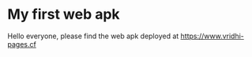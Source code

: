 # My first web apk

Hello everyone, please find the web apk deployed at
https://www.vridhi-pages.cf




